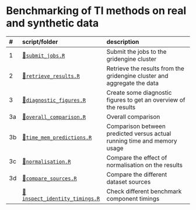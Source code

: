 
# Benchmarking of TI methods on real and synthetic data

| \# | script/folder                                               | description                                                              |
| :- | :---------------------------------------------------------- | :----------------------------------------------------------------------- |
| 1  | [📄`submit_jobs.R`](1-submit_jobs.R)                         | Submit the jobs to the gridengine cluster                                |
| 2  | [📄`retrieve_results.R`](2-retrieve_results.R)               | Retrieve the results from the gridengine cluster and aggregate the data  |
| 3  | [📄`diagnostic_figures.R`](3-diagnostic_figures.R)           | Create some diagnostic figures to get an overview of the results         |
| 3a | [📄`overall_comparison.R`](3a-overall_comparison.R)          | Overall comparison                                                       |
| 3b | [📄`time_mem_predictions.R`](3b-time_mem_predictions.R)      | Comparison between predicted versus actual running time and memory usage |
| 3c | [📄`normalisation.R`](3c-normalisation.R)                    | Compare the effect of normalisation on the results                       |
| 3d | [📄`compare_sources.R`](3d-compare_sources.R)                | Compare the different dataset sources                                    |
|    | [📄`inspect_identity_timings.R`](inspect_identity_timings.R) | Check different benchmark component timings                              |
